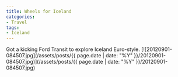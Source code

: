 ```yaml
---
title: Wheels for Iceland
categories:
- Travel
tags:
- Iceland
---
```


Got a kicking Ford Transit to explore Iceland Euro-style.
[![20120901-084507.jpg](/assets/posts/{{ page.date | date: "%Y" }}/20120901-084507.jpg)](/assets/posts/{{ page.date | date: "%Y" }}/20120901-084507.jpg)

